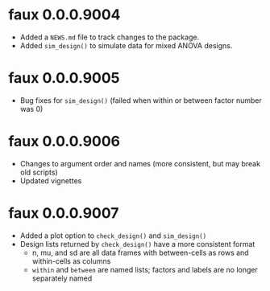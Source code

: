 # faux 0.0.0.9004

* Added a `NEWS.md` file to track changes to the package.
* Added `sim_design()` to simulate data for mixed ANOVA designs.

# faux 0.0.0.9005

* Bug fixes for `sim_design()` (failed when within or between factor number was 0)

# faux 0.0.0.9006

* Changes to argument order and names (more consistent, but may break old scripts)
* Updated vignettes

# faux 0.0.0.9007

* Added a plot option to `check_design()` and `sim_design()`
* Design lists returned by `check_design()` have a more consistent format 
    - n, mu, and sd are all data frames with between-cells as rows and within-cells as columns
    - `within` and `between` are named lists; factors and labels are no longer separately named